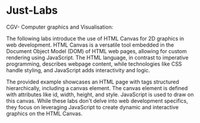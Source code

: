 # Just-Labs
CGV- Computer graphics and Visualisation:

The following labs introduce the use of HTML Canvas for 2D graphics in web development. HTML Canvas is a versatile tool embedded in the Document Object Model (DOM) of HTML web pages, allowing for custom rendering using JavaScript. The HTML language, in contrast to imperative programming, describes webpage content, while technologies like CSS handle styling, and JavaScript adds interactivity and logic.

The provided example showcases an HTML page with tags structured hierarchically, including a canvas element. The canvas element is defined with attributes like id, width, height, and style. JavaScript is used to draw on this canvas. While these labs don't delve into web development specifics, they focus on leveraging JavaScript to create dynamic and interactive graphics on the HTML Canvas.

